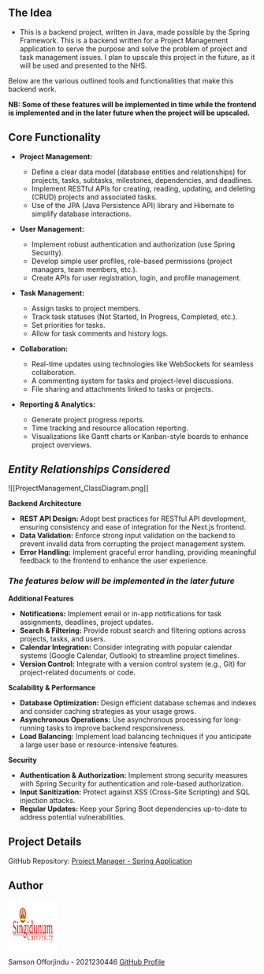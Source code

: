 
## The Idea

* This is a backend project, written in Java, made possible by the Spring Framework. This is a backend written for a Project Management application to serve the purpose and solve the problem of project and task management issues. I plan to upscale this project in the future, as it will be used and presented to the NHS.

Below are the various outlined tools and functionalities that make this backend work.

**NB: Some of these features will be implemented in time while the frontend is implemented
and in the later future when the project will be upscaled.**


## **Core Functionality**

- **Project Management:**
    - Define a clear data model (database entities and relationships) for projects, tasks, subtasks, milestones, dependencies, and deadlines.
    - Implement RESTful APIs for creating, reading, updating, and deleting (CRUD) projects and associated tasks.
    - Use of the JPA (Java Persistence API) library and Hibernate to simplify database interactions.

- **User Management:**
    - Implement robust authentication and authorization (use Spring Security).
    - Develop simple user profiles, role-based permissions (project managers, team members, etc.).
    - Create APIs for user registration, login, and profile management.

- **Task Management:**
    - Assign tasks to project members.
    - Track task statuses (Not Started, In Progress, Completed, etc.).
    - Set priorities for tasks.
    - Allow for task comments and history logs.

- **Collaboration:**
    - Real-time updates using technologies like WebSockets for seamless collaboration.
    - A commenting system for tasks and project-level discussions.
    - File sharing and attachments linked to tasks or projects.

- **Reporting & Analytics:**
    - Generate project progress reports.
    - Time tracking and resource allocation reporting.
    - Visualizations like Gantt charts or Kanban-style boards to enhance project overviews.


## *Entity Relationships Considered*


![[ProjectManagement_ClassDiagram.png]]


**Backend Architecture**
- **REST API Design:** Adopt best practices for RESTful API development, ensuring consistency and ease of integration for the Next.js frontend.
- **Data Validation:** Enforce strong input validation on the backend to prevent invalid data from corrupting the project management system.
- **Error Handling:** Implement graceful error handling, providing meaningful feedback to the frontend to enhance the user experience.

### *The features below will be implemented in the later future*

**Additional Features**
- **Notifications:** Implement email or in-app notifications for task assignments, deadlines, project updates.
- **Search & Filtering:** Provide robust search and filtering options across projects, tasks, and users.
- **Calendar Integration:** Consider integrating with popular calendar systems (Google Calendar, Outlook) to streamline project timelines.
- **Version Control:** Integrate with a version control system (e.g., Git) for project-related documents or code.

**Scalability & Performance**
- **Database Optimization:** Design efficient database schemas and indexes and consider caching strategies as your usage grows.
- **Asynchronous Operations:** Use asynchronous processing for long-running tasks to improve backend responsiveness.
- **Load Balancing:** Implement load balancing techniques if you anticipate a large user base or resource-intensive features.

**Security**
- **Authentication & Authorization:** Implement strong security measures with Spring Security for authentication and role-based authorization.
- **Input Sanitization:** Protect against XSS (Cross-Site Scripting) and SQL injection attacks.
- **Regular Updates:** Keep your Spring Boot dependencies up-to-date to address potential vulnerabilities.


## Project Details

GitHub Repository:
[Project Manager - Spring Application](https://github.com/korisnik-samson/springapp)

## Author

<img src="Singidunum_University_logo.svg.png" alt="University logo" style="height: 100px; width:100px;" />

Samson Offorjindu - 2021230446
[GitHub Profile](https://github.com/korisnik-samson)